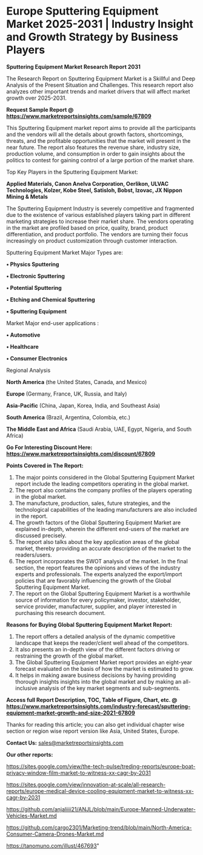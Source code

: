 # Europe Sputtering Equipment Market 2025-2031 | Industry Insight and Growth Strategy by Business Players

<strong>Sputtering Equipment Market Research Report 2031</strong>

The Research Report on Sputtering Equipment Market is a Skillful and Deep Analysis of the Present Situation and Challenges. This research report also analyzes other important trends and market drivers that will affect market growth over 2025-2031.

<strong>Request Sample Report @ <a href=https://www.marketreportsinsights.com/sample/67809>https://www.marketreportsinsights.com/sample/67809</a></strong>

This Sputtering Equipment market report aims to provide all the participants and the vendors will all the details about growth factors, shortcomings, threats, and the profitable opportunities that the market will present in the near future. The report also features the revenue share, industry size, production volume, and consumption in order to gain insights about the politics to contest for gaining control of a large portion of the market share.

Top Key Players in the Sputtering Equipment Market:

<strong>Applied Materials, Canon Anelva Corporation, Oerlikon, ULVAC Technologies, Kolzer, Kobe Steel, Satisloh, Bobst, Izovac, JX Nippon Mining & Metals</strong>

The Sputtering Equipment Industry is severely competitive and fragmented due to the existence of various established players taking part in different marketing strategies to increase their market share. The vendors operating in the market are profiled based on price, quality, brand, product differentiation, and product portfolio. The vendors are turning their focus increasingly on product customization through customer interaction.

Sputtering Equipment Market Major Types are:

<strong>• Physics Sputtering

• Electronic Sputtering

• Potential Sputtering

• Etching and Chemical Sputtering

• Sputtering Equipment</strong>

Market Major end-user applications :

<strong>• Automotive

• Healthcare

• Consumer Electronics</strong>

Regional Analysis

</u><strong><b>North America</b></strong> (the United States, Canada, and Mexico)

<strong><b>Europe </b></strong>(Germany, France, UK, Russia, and Italy)

<strong><b>Asia-Pacific</b></strong> (China, Japan, Korea, India, and Southeast Asia)

<strong><b>South America</b></strong> (Brazil, Argentina, Colombia, etc.)

<strong><b>The Middle East and Africa</b></strong> (Saudi Arabia, UAE, Egypt, Nigeria, and South Africa)

<strong>Go For Interesting Discount Here: <a href=https://www.marketreportsinsights.com/discount/67809>https://www.marketreportsinsights.com/discount/67809</a></strong>

<strong>Points Covered in The Report:</strong>
<ol>
  <li>The major points considered in the Global Sputtering Equipment Market report include the leading competitors operating in the global market.</li>
  <li>The report also contains the company profiles of the players operating in the global market.</li>
  <li>The manufacture, production, sales, future strategies, and the technological capabilities of the leading manufacturers are also included in the report.</li>
  <li>The growth factors of the Global Sputtering Equipment Market are explained in-depth, wherein the different end-users of the market are discussed precisely.</li>
  <li>The report also talks about the key application areas of the global market, thereby providing an accurate description of the market to the readers/users.</li>
  <li>The report incorporates the SWOT analysis of the market. In the final section, the report features the opinions and views of the industry experts and professionals. The experts analyzed the export/import policies that are favorably influencing the growth of the Global Sputtering Equipment Market.</li>
  <li>The report on the Global Sputtering Equipment Market is a worthwhile source of information for every policymaker, investor, stakeholder, service provider, manufacturer, supplier, and player interested in purchasing this research document.</li>
</ol>
<strong>Reasons for Buying Global Sputtering Equipment Market Report:</strong>

<ol>
  <li>The report offers a detailed analysis of the dynamic competitive landscape that keeps the reader/client well ahead of the competitors.</li>
  <li>It also presents an in-depth view of the different factors driving or restraining the growth of the global market.</li>
  <li>The Global Sputtering Equipment Market report provides an eight-year forecast evaluated on the basis of how the market is estimated to grow.</li>
  <li>It helps in making aware business decisions by having providing thorough insights insights into the global market and by making an all-inclusive analysis of the key market segments and sub-segments.</li>
</ol>
<strong>Access full Report Description, TOC, Table of Figure, Chart, etc. @ <a href=https://www.marketreportsinsights.com/industry-forecast/sputtering-equipment-market-growth-and-size-2021-67809>https://www.marketreportsinsights.com/industry-forecast/sputtering-equipment-market-growth-and-size-2021-67809</a></strong>


Thanks for reading this article; you can also get individual chapter wise section or region wise report version like Asia, United States, Europe.

<strong>Contact Us:</strong>
sales@marketreportsinsights.com

<strong>Our other reports:</strong>

<a href=https://sites.google.com/view/the-tech-pulse/treding-reports/europe-boat-privacy-window-film-market-to-witness-xx-cagr-by-2031>https://sites.google.com/view/the-tech-pulse/treding-reports/europe-boat-privacy-window-film-market-to-witness-xx-cagr-by-2031</a>

<a href=https://sites.google.com/view/innovation-at-scale/all-research-reports/europe-medical-device-cooling-equipment-market-to-witness-xx-cagr-by-2031>https://sites.google.com/view/innovation-at-scale/all-research-reports/europe-medical-device-cooling-equipment-market-to-witness-xx-cagr-by-2031</a>

<a href=https://github.com/anjaliiii21/ANJL/blob/main/Europe-Manned-Underwater-Vehicles-Market.md>https://github.com/anjaliiii21/ANJL/blob/main/Europe-Manned-Underwater-Vehicles-Market.md</a>

<a href=https://github.com/cargo2301/Marketing-trend/blob/main/North-America-Consumer-Camera-Drones-Market.md>https://github.com/cargo2301/Marketing-trend/blob/main/North-America-Consumer-Camera-Drones-Market.md</a>

<a href=https://tanomuno.com/illust/467693>https://tanomuno.com/illust/467693</a>"
